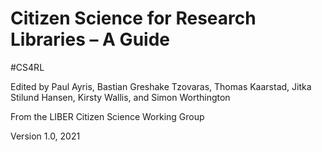 # Citizen Science for Research Libraries – A Guide

#CS4RL

Edited by Paul Ayris, Bastian Greshake Tzovaras, Thomas Kaarstad, Jitka Stilund Hansen, Kirsty Wallis, and Simon Worthington

From the LIBER Citizen Science Working Group

Version 1.0, 2021
